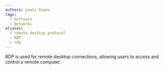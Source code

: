 ```yaml
---
authors: Lewis Evans
tags:
  - Software
  - Networks
aliases:
  - remote desktop protocol
  - RDP
  - rdp
---
```

RDP is used for remote desktop connections, allowing users to access and control a remote computer.